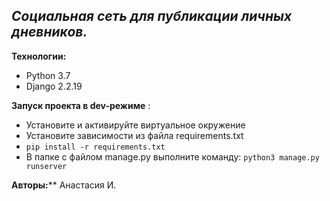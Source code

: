 
## *Социальная сеть для публикации личных дневников.*

**Технологии:**

 - Python 3.7 
 - Django 2.2.19



**Запуск проекта в dev-режиме** :
- Установите и активируйте виртуальное окружение
 - Установите зависимости из файла requirements.txt 
 - ``` pip install -r requirements.txt ``` 
 - В папке с файлом manage.py выполните команду: ``` python3 manage.py runserver ``` 


 **Авторы:**** Анастасия И.
